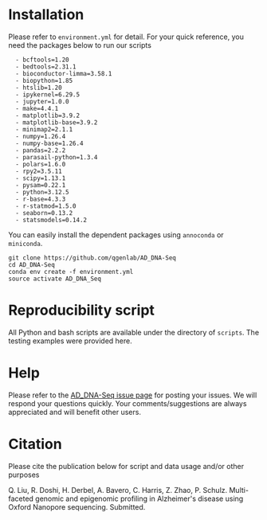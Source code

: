 
# Installation
Please refer to `environment.yml` for detail. For your quick reference, you need the packages below to run our scripts
```
  - bcftools=1.20
  - bedtools=2.31.1
  - bioconductor-limma=3.58.1
  - biopython=1.85
  - htslib=1.20
  - ipykernel=6.29.5
  - jupyter=1.0.0
  - make=4.4.1
  - matplotlib=3.9.2
  - matplotlib-base=3.9.2
  - minimap2=2.1.1
  - numpy=1.26.4
  - numpy-base=1.26.4
  - pandas=2.2.2
  - parasail-python=1.3.4
  - polars=1.6.0
  - rpy2=3.5.11
  - scipy=1.13.1
  - pysam=0.22.1
  - python=3.12.5
  - r-base=4.3.3
  - r-statmod=1.5.0
  - seaborn=0.13.2
  - statsmodels=0.14.2
```

You can easily install the dependent packages using `annoconda` or `miniconda`.
```
git clone https://github.com/qgenlab/AD_DNA-Seq
cd AD_DNA-Seq
conda env create -f environment.yml
source activate AD_DNA_Seq
```

# Reproducibility script

All Python and bash scripts are available under the directory of `scripts`. The testing examples were provided here. 



# Help

Please refer to the [AD_DNA-Seq issue page](https://github.com/qgenlab/AD_DNA-Seq/issues) for posting your issues. We will respond your questions quickly. Your comments/suggestions are always appreciated and will benefit other users.

# Citation

Please cite the publication below for script and data usage and/or other purposes

Q. Liu, R. Doshi, H. Derbel, A. Bavero, C. Harris, Z. Zhao, P. Schulz. Multi-faceted genomic and epigenomic profiling in Alzheimer's disease using Oxford Nanopore sequencing. Submitted.

